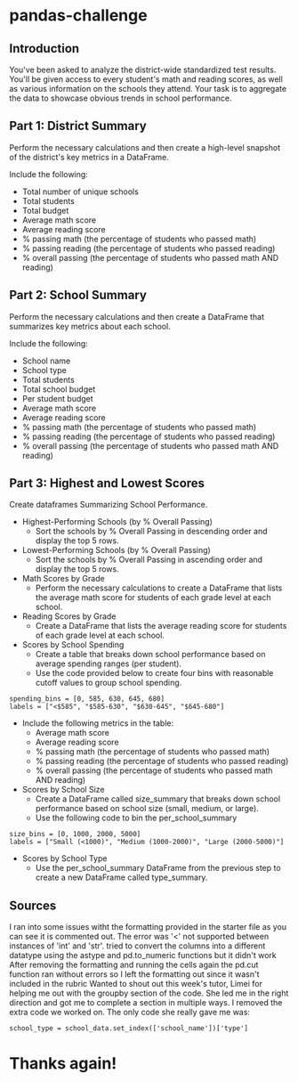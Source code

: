 # pandas-challenge

## Introduction
You've been asked to analyze the district-wide standardized test results. You'll be given access to every student's math and reading scores, as well as various information on the schools they attend. Your task is to aggregate the data to showcase obvious trends in school performance.

## Part 1: District Summary

Perform the necessary calculations and then create a high-level snapshot of the district's key metrics in a DataFrame.

Include the following:
- Total number of unique schools
- Total students
- Total budget
- Average math score
- Average reading score
- % passing math (the percentage of students who passed math)
- % passing reading (the percentage of students who passed reading)
- % overall passing (the percentage of students who passed math AND reading)

## Part 2: School Summary

Perform the necessary calculations and then create a DataFrame that summarizes key metrics about each school.

Include the following:
- School name
- School type
- Total students
- Total school budget
- Per student budget
- Average math score
- Average reading score
- % passing math (the percentage of students who passed math)
- % passing reading (the percentage of students who passed reading)
- % overall passing (the percentage of students who passed math AND reading)

## Part 3: Highest and Lowest Scores 

Create dataframes Summarizing School Performance.

- Highest-Performing Schools (by % Overall Passing)
  - Sort the schools by % Overall Passing in descending order and display the top 5 rows.
- Lowest-Performing Schools (by % Overall Passing)
  - Sort the schools by % Overall Passing in ascending order and display the top 5 rows.
- Math Scores by Grade
  - Perform the necessary calculations to create a DataFrame that lists the average math score for students of each grade level at each school.
- Reading Scores by Grade
  - Create a DataFrame that lists the average reading score for students of each grade level at each school.
- Scores by School Spending
  - Create a table that breaks down school performance based on average spending ranges (per student).
  - Use the code provided below to create four bins with reasonable cutoff values to group school spending.
```
spending_bins = [0, 585, 630, 645, 680]
labels = ["<$585", "$585-630", "$630-645", "$645-680"]
```
  - Include the following metrics in the table:
    - Average math score
    - Average reading score
    - % passing math (the percentage of students who passed math)
    - % passing reading (the percentage of students who passed reading)
    - % overall passing (the percentage of students who passed math AND reading)
- Scores by School Size
  - Create a DataFrame called size_summary that breaks down school performance based on school size (small, medium, or large).
  - Use the following code to bin the per_school_summary
```
size_bins = [0, 1000, 2000, 5000]
labels = ["Small (<1000)", "Medium (1000-2000)", "Large (2000-5000)"]
```
- Scores by School Type
  - Use the per_school_summary DataFrame from the previous step to create a new DataFrame called type_summary.



## Sources
I ran into some issues witht the formatting provided in the starter file as you can see it is commented out. 
The error was '<' not supported between instances of 'int' and 'str'. tried to convert the columns into a different datatype using the astype and pd.to_numeric functions but it didn't work
After removing the formatting and running the cells again the pd.cut function ran without errors so I left the formatting out since it wasn't included in the rubric
Wanted to shout out this week's tutor, Limei for helping me out with the groupby section of the code. She led me in the right direction and got me to complete a section in multiple ways. I removed the extra code we worked on. The only code she really gave me was:
```
school_type = school_data.set_index(['school_name'])['type']
```
# Thanks again!
